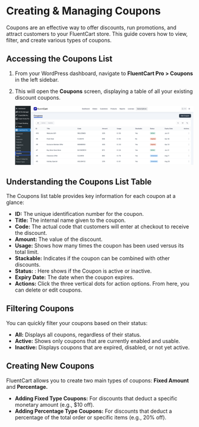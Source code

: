 # Creating & Managing Coupons

Coupons are an effective way to offer discounts, run promotions, and attract customers to your FluentCart store. This guide covers how to view, filter, and create various types of coupons.

## Accessing the Coupons List

1.  From your WordPress dashboard, navigate to **FluentCart Pro > Coupons** in the left sidebar.
2.  This will open the **Coupons** screen, displaying a table of all your existing discount coupons.

    ![Screenshot of Coupons List Page](/guide/public/images/marketing-sales-tools/coupons-list.png)

## Understanding the Coupons List Table

The Coupons list table provides key information for each coupon at a glance:

* **ID:** The unique identification number for the coupon.
* **Title:** The internal name given to the coupon.
* **Code:** The actual code that customers will enter at checkout to receive the discount.
* **Amount:** The value of the discount.
* **Usage:** Shows how many times the coupon has been used versus its total limit.
* **Stackable:** Indicates if the coupon can be combined with other discounts.
* **Status:** : Here shows if the Coupon is active or inactive.
* **Expiry Date:** The date when the coupon expires.
* **Actions:** Click the three vertical dots for action options. From here, you can delete or edit coupons.

## Filtering Coupons

You can quickly filter your coupons based on their status:

* **All:** Displays all coupons, regardless of their status.
* **Active:** Shows only coupons that are currently enabled and usable.
* **Inactive:** Displays coupons that are expired, disabled, or not yet active.

## Creating New Coupons

FluentCart allows you to create two main types of coupons: **Fixed Amount** and **Percentage.**

* **Adding Fixed Type Coupons:** For discounts that deduct a specific monetary amount (e.g., $10 off).
* **Adding Percentage Type Coupons:** For discounts that deduct a percentage of the total order or specific items (e.g., 20% off). 
